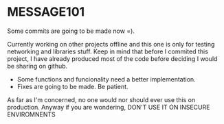 # MESSAGE101

Some commits are going to be made now =).

Currently working on other projects offline and this one is only for testing networking and libraries stuff.
Keep in mind that before I commited this project, I have already produced most of the code before deciding I would be sharing on github.

* Some functions and funcionality need a better implementation.
* Fixes are going to be made. Be patient.

As far as I'm concerned, no one would nor should ever use this on production. Anyway if you are wondering,
                        DON'T USE IT ON INSECURE ENVIROMNENTS 

